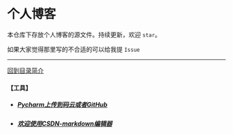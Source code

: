 # 个人博客

本仓库下存放个人博客的源文件。持续更新，欢迎 `star`。

如果大家觉得那里写的不合适的可以给我提 `Issue`

---

[回到目录简介](../README.md)


#### 【工具】

- ##### [Pycharm上传到码云或者GitHub](../tools/Pycharm上传到码云或者GitHub.md)  
- ##### [欢迎使用CSDN-markdown编辑器](../tools/欢迎使用CSDN-markdown编辑器.md)
